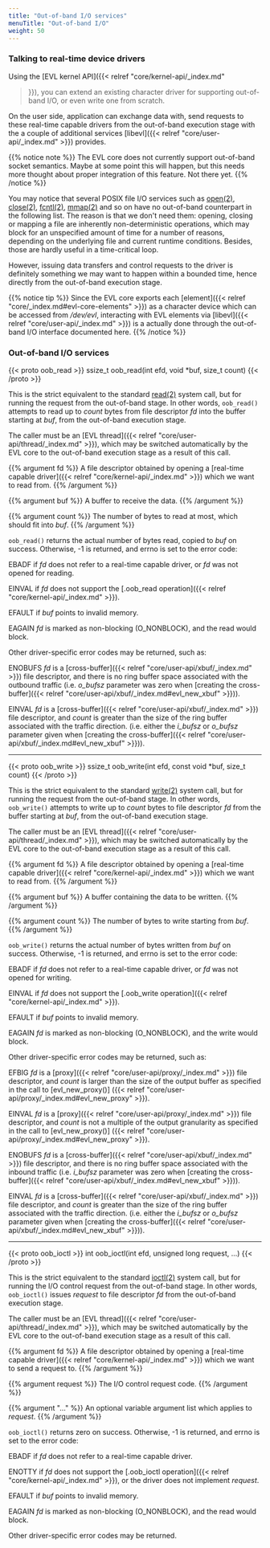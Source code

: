 ```yaml
---
title: "Out-of-band I/O services"
menuTitle: "Out-of-band I/O"
weight: 50
---
```


### Talking to real-time device drivers

Using the [EVL kernel API]({{< relref "core/kernel-api/_index.md"
>}}), you can extend an existing character driver for supporting
out-of-band I/O, or even write one from scratch.

On the user side, application can exchange data with, send requests to
these real-time capable drivers from the out-of-band execution stage
with the a couple of additional services [libevl]({{< relref
"core/user-api/_index.md" >}}) provides.

{{% notice note %}}
The EVL core does not currently support out-of-band socket
semantics. Maybe at some point this will happen, but this needs more
thought about proper integration of this feature. Not there yet.
{{% /notice %}}

You may notice that several POSIX file I/O services such as
[open(2)](http://man7.org/linux/man-pages/man2/open.2.html),
[close(2)](http://man7.org/linux/man-pages/man2/close.2.html),
[fcntl(2)](http://man7.org/linux/man-pages/man2/fcntl.2.html),
[mmap(2)](http://man7.org/linux/man-pages/man2/mmap.2.html) and so on
have no out-of-band counterpart in the following list. The reason is
that we don't need them: opening, closing or mapping a file are
inherently non-deterministic operations, which may block for an
unspecified amount of time for a number of reasons, depending on the
underlying file and current runtime conditions. Besides, those are
hardly useful in a time-critical loop.

However, issuing data transfers and control requests to the driver is
definitely something we may want to happen within a bounded time,
hence directly from the out-of-band execution stage.

{{% notice tip %}}
Since the EVL core exports each [element]({{< relref
"core/_index.md#evl-core-elements" >}}) as a character device which
can be accessed from _/dev/evl_, interacting with EVL elements via
[libevl]({{< relref "core/user-api/_index.md" >}}) is a actually done
through the out-of-band I/O interface documented here.
{{% /notice %}}

### Out-of-band I/O services

{{< proto oob_read >}}
ssize_t oob_read(int efd, void *buf, size_t count)
{{< /proto >}}

This is the strict equivalent to the standard
[read(2)](http://man7.org/linux/man-pages/man2/read.2.html) system
call, but for running the request from the out-of-band stage. In other
words, `oob_read()` attempts to read up to _count_ bytes from file
descriptor _fd_ into the buffer starting at _buf_, from the
out-of-band execution stage.

The caller must be an [EVL thread]({{< relref
"core/user-api/thread/_index.md" >}}), which may be switched
automatically by the EVL core to the out-of-band execution stage as a
result of this call.

{{% argument fd %}}
A file descriptor obtained by opening a [real-time
capable driver]({{< relref "core/kernel-api/_index.md" >}}) which we
want to read from.
{{% /argument %}}

{{% argument buf %}}
A buffer to receive the data.
{{% /argument %}}

{{% argument count %}}
The number of bytes to read at most, which should fit into _buf_.
{{% /argument %}}

`oob_read()` returns the actual number of bytes read, copied to _buf_
on success. Otherwise, -1 is returned, and errno is set to the error
code:

EBADF	if _fd_ does not refer to a real-time capable driver, or _fd_
	was not opened for reading.

EINVAL  if _fd_ does not support the [.oob_read operation]({{< relref
	"core/kernel-api/_index.md" >}}).

EFAULT	if _buf_ points to invalid memory.

EAGAIN	_fd_ is marked as non-blocking (O_NONBLOCK), and the read would
	block.

Other driver-specific error codes may be returned, such as:

ENOBUFS _fd_ is a [cross-buffer]({{< relref
	"core/user-api/xbuf/_index.md" >}}) file descriptor, and there
	is no ring buffer space associated with the outbound traffic
	(i.e. _o\_bufsz_ parameter was zero when [creating the
	cross-buffer]({{< relref
	"core/user-api/xbuf/_index.md#evl_new_xbuf" >}})).

EINVAL  _fd_ is a [cross-buffer]({{< relref
	"core/user-api/xbuf/_index.md" >}}) file descriptor, and
	_count_ is greater than the size of the ring buffer associated
	with the traffic direction. (i.e. either the _i\_bufsz_ or
	_o\_bufsz_ parameter given when [creating the
	cross-buffer]({{< relref
	"core/user-api/xbuf/_index.md#evl_new_xbuf" >}})).

---

{{< proto oob_write >}}
ssize_t oob_write(int efd, const void *buf, size_t count)
{{< /proto >}}

This is the strict equivalent to the standard
[write(2)](http://man7.org/linux/man-pages/man2/write.2.html) system
call, but for running the request from the out-of-band stage. In other
words, `oob_write()` attempts to write up to _count_ bytes to file
descriptor _fd_ from the buffer starting at _buf_, from the
out-of-band execution stage.

The caller must be an [EVL thread]({{< relref
"core/user-api/thread/_index.md" >}}), which may be switched
automatically by the EVL core to the out-of-band execution stage as a
result of this call.

{{% argument fd %}}
A file descriptor obtained by opening a [real-time
capable driver]({{< relref "core/kernel-api/_index.md" >}}) which we
want to read from.
{{% /argument %}}

{{% argument buf %}}
A buffer containing the data to be written.
{{% /argument %}}

{{% argument count %}}
The number of bytes to write starting from _buf_.
{{% /argument %}}

`oob_write()` returns the actual number of bytes written from _buf_ on
success. Otherwise, -1 is returned, and errno is set to the error
code:

EBADF	if _fd_ does not refer to a real-time capable driver, or _fd_ was
	not opened for writing.

EINVAL  if _fd_ does not support the [.oob_write operation]({{< relref
	"core/kernel-api/_index.md" >}}).

EFAULT	if _buf_ points to invalid memory.

EAGAIN	_fd_ is marked as non-blocking (O_NONBLOCK), and the write would
	block.

Other driver-specific error codes may be returned, such as:

EFBIG	_fd_ is a [proxy]({{< relref "core/user-api/proxy/_index.md"
	>}}) file descriptor, and _count_ is larger than the size of the
	output buffer as specified in the call to [evl_new_proxy()]
	({{< relref "core/user-api/proxy/_index.md#evl_new_proxy" >}}).

EINVAL	_fd_ is a [proxy]({{< relref "core/user-api/proxy/_index.md"
	>}}) file descriptor, and _count_ is not a multiple of the
	output granularity as specified in the call to [evl_new_proxy()]
	({{< relref "core/user-api/proxy/_index.md#evl_new_proxy" >}}).

ENOBUFS _fd_ is a [cross-buffer]({{< relref
	"core/user-api/xbuf/_index.md" >}}) file descriptor, and there is no
	ring buffer space associated with the inbound traffic (i.e. _i\_bufsz_
	parameter was zero when [creating the cross-buffer]({{< relref
	"core/user-api/xbuf/_index.md#evl_new_xbuf" >}})).

EINVAL  _fd_ is a [cross-buffer]({{< relref
	"core/user-api/xbuf/_index.md" >}}) file descriptor, and
	_count_ is greater than the size of the ring buffer associated
	with the traffic direction. (i.e. either the _i\_bufsz_ or
	_o\_bufsz_ parameter given when [creating the
	cross-buffer]({{< relref
	"core/user-api/xbuf/_index.md#evl_new_xbuf" >}})).

---

{{< proto oob_ioctl >}}
int oob_ioctl(int efd, unsigned long request, ...)
{{< /proto >}}

This is the strict equivalent to the standard
[ioctl(2)](http://man7.org/linux/man-pages/man2/ioctl.2.html) system
call, but for running the I/O control request from the out-of-band
stage. In other words, `oob_ioctl()` issues _request_ to file
descriptor _fd_ from the out-of-band execution stage.

The caller must be an [EVL thread]({{< relref
"core/user-api/thread/_index.md" >}}), which may be switched
automatically by the EVL core to the out-of-band execution stage as a
result of this call.

{{% argument fd %}}
A file descriptor obtained by opening a [real-time
capable driver]({{< relref "core/kernel-api/_index.md" >}}) which we
want to send a request to.
{{% /argument %}}

{{% argument request %}}
The I/O control request code.
{{% /argument %}}

{{% argument "..." %}}
An optional variable argument list which applies to _request_.
{{% /argument %}}

`oob_ioctl()` returns zero on success. Otherwise, -1 is returned, and
errno is set to the error code:

EBADF	if _fd_ does not refer to a real-time capable driver.

ENOTTY  if _fd_ does not support the [.oob_ioctl operation]({{< relref
	"core/kernel-api/_index.md" >}}), or the driver does not
	implement _request_.

EFAULT	if _buf_ points to invalid memory.

EAGAIN	_fd_ is marked as non-blocking (O_NONBLOCK), and the read would
	block.

Other driver-specific error codes may be returned.
